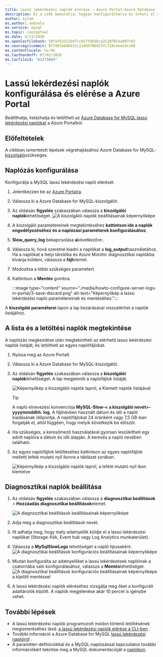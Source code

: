 ```yaml
---
title: Lassú lekérdezési naplók elérése – Azure Portal-Azure Database for MySQL
description: Ez a cikk bemutatja, hogyan konfigurálhatja és érheti el a Azure Database for MySQL lassú naplóit a Azure Portal.
author: ajlam
ms.author: andrela
ms.service: mysql
ms.topic: conceptual
ms.date: 4/13/2020
ms.openlocfilehash: 59faf63312bd7cc657f8b96ca3110707ea997c02
ms.sourcegitcommit: 877491bd46921c11dd478bd25fc718ceee2dcc08
ms.contentlocale: hu-HU
ms.lasthandoff: 07/02/2020
ms.locfileid: "81273604"
---
```

# <a name="configure-and-access-slow-query-logs-from-the-azure-portal"></a>Lassú lekérdezési naplók konfigurálása és elérése a Azure Portal

Beállíthatja, listázhatja és letöltheti az [Azure Database for MySQL lassú lekérdezési naplókat](concepts-server-logs.md) a Azure Portalból.

## <a name="prerequisites"></a>Előfeltételek
A cikkben ismertetett lépések végrehajtásához Azure Database for MySQL- [kiszolgáló](quickstart-create-mysql-server-database-using-azure-portal.md)szükséges.

## <a name="configure-logging"></a>Naplózás konfigurálása
Konfigurálja a MySQL lassú lekérdezési napló elérését. 

1. Jelentkezzen be az [Azure Portalra](https://portal.azure.com/).

2. Válassza ki a Azure Database for MySQL-kiszolgálót.

3. Az oldalsáv **figyelés** szakaszában válassza a **kiszolgálói naplók**lehetőséget. 
   ![A kiszolgálói naplók beállításainak képernyőképe](./media/howto-configure-server-logs-in-portal/1-select-server-logs-configure.png)

4. A kiszolgáló paramétereinek megtekintéséhez **kattintson ide a naplók engedélyezéséhez és a naplózási paraméterek konfigurálásához**.

5. **Slow_query_log** bekapcsolása **a**következőre:.

6. Válassza ki, hová szeretné kiadni a naplókat a **log_output**használatához. Ha a naplókat a helyi tárolóba és Azure Monitor diagnosztikai naplókba kívánja küldeni, válassza a **fájl**elemet. 

7. Módosítsa a többi szükséges paramétert. 

8. Kattintson a **Mentés** gombra. 

   :::image type="content" source="./media/howto-configure-server-logs-in-portal/3-save-discard.png" alt-text="Képernyőkép a lassú lekérdezési napló paramétereinek és mentéséhez.":::

A **kiszolgáló paraméterei** lapon a lap bezárásával visszatérhet a naplók listájához.

## <a name="view-list-and-download-logs"></a>A lista és a letöltési naplók megtekintése
A naplózás megkezdése után megtekintheti az elérhető lassú lekérdezési naplók listáját, és letöltheti az egyes naplófájlokat.

1. Nyissa meg az Azure Portalt.

2. Válassza ki a Azure Database for MySQL-kiszolgálót.

3. Az oldalsáv **figyelés** szakaszában válassza a **kiszolgálói naplók**lehetőséget. A lap megjeleníti a naplófájlok listáját.

   ![Képernyőkép a kiszolgálói naplók lapról, a Kiemelt naplók listájával](./media/howto-configure-server-logs-in-portal/4-server-logs-list.png)

   > [!TIP]
   > A napló elnevezési konvenciója **MySQL-Slow-< a kiszolgáló nevét>-yyyymmddhh. log**. A fájlnévben használt dátum és idő a napló kiadásának időpontja. A naplófájlokat 24 óránként vagy 7,5 GB-ban forgatják el, attól függően, hogy melyik következik be először. 

4. Ha szükséges, a keresőmező használatával gyorsan leszűkítheti egy adott naplóra a dátum és idő alapján. A keresés a napló nevében található.

5. Az egyes naplófájlok letöltéséhez kattintson az egyes naplófájlok melletti lefelé mutató nyíl ikonra a táblázat sorában.

   ![Képernyőkép a kiszolgálói naplók lapról, a lefelé mutató nyíl ikon kiemelve](./media/howto-configure-server-logs-in-portal/5-download.png)

## <a name="set-up-diagnostic-logs"></a>Diagnosztikai naplók beállítása

1. Az oldalsáv **figyelés** szakaszában válassza a **diagnosztikai beállítások**  >  **Hozzáadás diagnosztikai beállítások**elemet.

   ![A diagnosztikai beállítások beállításainak képernyőképe](./media/howto-configure-server-logs-in-portal/add-diagnostic-setting.png)

1. Adja meg a diagnosztikai beállítások nevét.

1. Itt adhatja meg, hogy mely adatnyelők küldje el a lassú lekérdezési naplókat (Storage-fiók, Event hub vagy Log Analytics munkaterület).

1. Válassza a **MySqlSlowLogs** lehetőséget a napló típusaként.
![A diagnosztikai beállítások konfigurációs beállításainak képernyőképe](./media/howto-configure-server-logs-in-portal/configure-diagnostic-setting.png)

1. Miután konfigurálta az adatnyelőket a lassú lekérdezések naplóinak a csatornába való konfigurálásához, válassza a **Mentés**lehetőséget.
![A diagnosztikai beállítások konfigurációs beállításainak képernyőképe a kijelölt mentéssel](./media/howto-configure-server-logs-in-portal/save-diagnostic-setting.png)

1. A lassú lekérdezési naplók eléréséhez vizsgálja meg őket a konfigurált adattárolók között. A naplók megjelenése akár 10 percet is igénybe vehet.

## <a name="next-steps"></a>További lépések
- A lassú lekérdezési naplók programozott módon történő letöltésének megismeréséhez lásd: [a lassú lekérdezési naplók elérése a CLI-ben](howto-configure-server-logs-in-cli.md) .
- További információ a Azure Database for MySQL [lassú lekérdezési naplóiról](concepts-server-logs.md) .
- A paraméter-definíciókkal és a MySQL-naplózással kapcsolatos további információkért tekintse meg a MySQL dokumentációját a [naplókon](https://dev.mysql.com/doc/refman/5.7/en/slow-query-log.html).